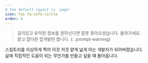 ```yaml
---
# the default layout is 'page'
icon: fas fa-info-circle
order: 4
---
```

> 깊이있고 유익한 정보를 원하신다면 잘못 찾아오셨습니다. 돌아가세요.<br/>
얕고 잡다한 잡개발만 합니다. 
{: .prompt-warning}

스킬트리를 이상하게 찍어 이것 저것 얕게 넓게 아는 개발자가 되어버렸습니다. <br/>
삶에 직접적인 도움이 되는 무언가를 만들고 싶을 때 돌아옵니다. 